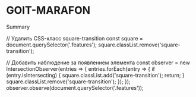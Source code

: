 # GOIT-MARAFON
Summary

// Удалить CSS-класс square-transition
const square = document.querySelector('.features');
square.classList.remove('square-transition');

// Добавить наблюдение за появлением элемента
const observer = new IntersectionObserver(entries => {
  entries.forEach(entry => {
    if (entry.isIntersecting) {
      square.classList.add('square-transition');
      return;
    }
    square.classList.remove('square-transition');
  });
});
observer.observe(document.querySelector('.features'));
